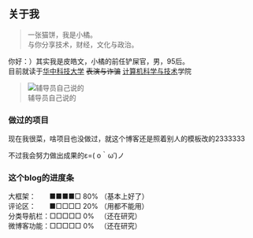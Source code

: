 ## 关于我
> 一张猫饼，我是小橘。
> <br>与你分享技术，财经，文化与政治。

你好：）其实我是皮皓文，小橘的前任铲屎官，男，95后。<br>目前就读于[华中科技大学](http://www.hust.edu.cn/) ~~表演与诈骗~~ [计算机科学与技术](http://cs.hust.edu.cn/)学院

> ![辅导员自己说的](http://ww1.sinaimg.cn/large/0060lm7Tly1fnrse7xc34j30h304wglt.jpg "辅导员自己说的")
> <br>辅导员自己说的

### 做过的项目
现在我很菜，啥项目也没做过，就这个博客还是照着别人的模板改的2333333

不过我会努力做出成果的ε=( o｀ω′)ノ

### 这个blog的进度条
大框架：&nbsp;&nbsp;&nbsp;&nbsp;&nbsp;&nbsp;&nbsp;■■■■□ 80% （基本上好了）
<br>评论区：&nbsp;&nbsp;&nbsp;&nbsp;&nbsp;&nbsp;&nbsp;■□□□□ 20% （用都不能用）
<br>分类导航栏：□□□□□  0% &nbsp;&nbsp;（还在研究）
<br>微博客功能：□□□□□  0% &nbsp;&nbsp;（还在研究）


